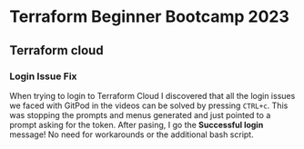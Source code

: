 # Terraform Beginner Bootcamp 2023

## Terraform cloud

### Login Issue Fix

When trying to login to Terraform Cloud I discovered that all the login issues we faced with GitPod in the videos can be solved by pressing `CTRL+c`.
This was stopping the prompts and menus generated and just pointed to a prompt asking for the token.
After pasing, I go the **Successful login** message!
No need for workarounds or the additional bash script.